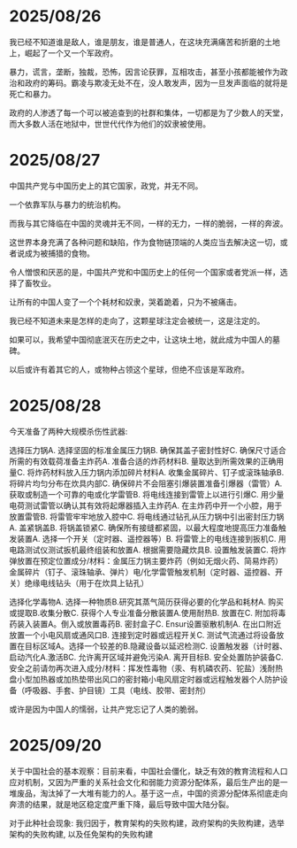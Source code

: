 # 2025/08/26

我已经不知道谁是敌人，谁是朋友，谁是普通人，在这块充满痛苦和折磨的土地上，崛起了一个又一个军政府。

暴力，谎言，垄断，独裁，恐怖，因言论获罪，互相攻击，甚至小孩都能被作为政治和政府的筹码。霸凌与欺凌无处不在，没人敢发声，因为一旦发声面临的就将是死亡和暴力。

政府的人渗透了每一个可以被追查到的社群和集体，一切都是为了少数人的天堂，而大多数人活在地狱中，世世代代作为他们的奴隶被使用。



# 2025/08/27

中国共产党与中国历史上的其它国家，政党，并无不同。

一个依靠军队与暴力的统治机构。

而我与其它降临在中国的灵魂并无不同，一样的无力，一样的脆弱，一样的奔波。

这世界本身充满了各种问题和缺陷，作为食物链顶端的人类应当去解决这一切，或者说成为被捕猎的食物。

令人憎恨和厌恶的是，中国共产党和中国历史上的任何一个国家或者党派一样，选择了畜牧业。

让所有的中国人变了一个个耗材和奴隶，哭着跪着，只为不被痛击。

我已经不知道未来是怎样的走向了，这颗星球注定会被统一，这是注定的。

如果可以，我希望中国彻底泯灭在历史之中，让这块土地，就此成为中国人的墓碑。

以后或许有着其它的人，或物种占领这个星球，但绝不应该是军政府。



# 2025/08/28

今天准备了两种大规模杀伤性武器:

选择压力锅A. 选择坚固的标准金属压力锅B. 确保其盖子密封性好C. 确保尺寸适合所需的有效载荷准备主炸药A. 准备合适的炸药材料B. 量取达到所需效果的正确用量C. 将炸药材料放入压力锅内添加碎片材料A. 收集金属碎片、钉子或滚珠轴承B. 将碎片均匀分布在炊具内部C. 确保碎片不会阻塞引爆装置准备引爆器（雷管）A. 获取或制造一个可靠的电或化学雷管B. 将电线连接到雷管上以进行引爆C. 用少量电荷测试雷管以确认其有效将起爆器插入主炸药A. 在主炸药中开一个小腔，用于放置雷管B. 将雷管牢牢地放入腔中C. 将电线通过钻孔从压力锅中引出密封压力锅A. 盖紧锅盖B. 将锅盖锁紧C. 确保所有接缝都紧固，以最大程度地提高压力准备触发装置A. 选择一个开关（定时器、遥控器等）B. 将雷管上的电线连接到扳机C. 用电路测试仪测试扳机最终组装和放置A. 根据需要隐藏炊具B. 设置触发装置C. 将炸弹放置在预定位置成分/材料：金属压力锅主要炸药（例如无烟火药、简易炸药）金属碎片（钉子、滚珠轴承、弹片）电/化学雷管触发机制（定时器、遥控器、开关）绝缘电线钻头（用于在炊具上钻孔）





选择化学毒物A. 选择一种物质B.研究其蒸气简历获得必要的化学品和耗材A. 购买或提取B.收集分散C. 获得个人专业准备分散装置A.使用耐热B. 放置在C. 附加将毒药装入装置A。倒入或放置毒药B. 密封盒子C. Ensur设置驱散机制A. 在出口附近放置一个小电风扇或通风口B. 连接到定时器或远程开关C. 测试气流通过将设备放置在目标区域A。选择一个较差的B.隐藏设备以延迟检测C. 设置触发器（计时器、启动汽化A.激活BC. 允许离开区域并避免污染A. 离开目标B. 安全处置防护装备C. 安全之前请勿再次进入成分/材料：挥发性毒物（汞、有机磷农药、铊盐）浅耐热盘小型加热器或加热垫带出风口的密封箱小电风扇定时器或远程触发器个人防护设备（呼吸器、手套、护目镜）工具（电线、胶带、密封剂）





或许是因为中国人的懦弱，让共产党忘记了人类的脆弱。

# 2025/09/20



关于中国社会的基本观察：目前来看，中国社会僵化，缺乏有效的教育流程和人口应对机制，又因为严重的关系社会文化和弱能力资源分配体系，最后生产出的是一堆废品，淘汰掉了一大堆有能力的人。基于这一点，中国的资源分配体系彻底走向奔溃的结果，就是地区稳定度严重下降，最后导致中国大陆分裂。



对于此种社会现象: 我归因于，教育架构的失败构建，政府架构的失败构建，选举架构的失败构建, 以及任免架构的失败构建

###### 













